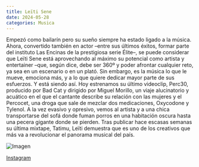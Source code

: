 ```yaml
---
title: Leïti Sene
date: 2024-05-28
categories: Musica
---
```


Empezó como bailarín pero su sueño siempre ha estado ligado a la música. Ahora, convertido también en actor –entre sus últimos éxitos, formar parte del instituto Las Encinas de la prestigiosa serie Élite–, se puede considerar que Leïti Sene está aprovechando al máximo su potencial como artista y entertainer –que, según dice, debe ser 360º y poder afrontar cualquier reto, ya sea en un escenario o en un plató.
Sin embargo, es la música lo que le mueve, emociona más, y a lo que quiere dedicar mayor parte de sus esfuerzos. Y está siendo así. Hoy estrenamos su último videoclip, Perc30, producido por Bad Cat y dirigido por Miguel Morillo, un viaje alucinatorio y acuático en el que el cantante describe su relación con las mujeres y el Percocet, una droga que sale de mezclar dos medicaciones, Oxycodone y Tylenol. A la vez evasivo y opresivo, vemos al artista y a una chica transportarse del sofá donde fuman porros en una habitación oscura hasta una pecera gigante donde se pierden. Tras publicar hace escasas semanas su última mixtape, Tatimu, Leïti demuestra que es uno de los creativos que más va a revolucionar el panorama musical del país.

![Imagen](https://good2b.es/wp-content/uploads/2020/11/leitisene_aleixbarau2-683x1024.jpg)

[Instagram](https://www.instagram.com/leitisene/)